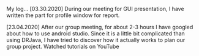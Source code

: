 My log...
[03.30.2020]
During our meeting for GUI presentation, I have written the part for profile window for report.

[23.04.2020] 
After our group meeting, for about 2-3 hours I have googled about how to use android studio. Since it is a little bit complicated than using DRJava, I have tried to discover how it actually works to plan our group project. Watched tutorials on YouTube 
